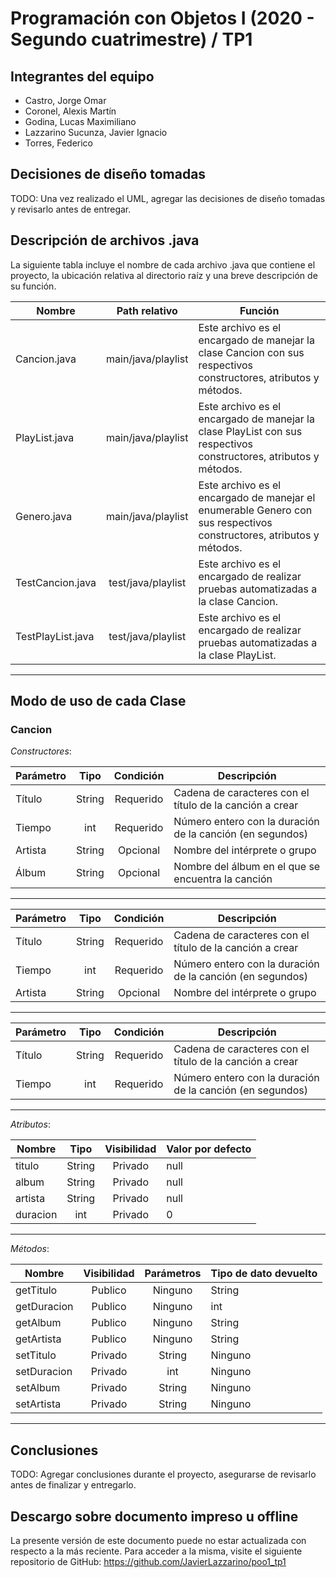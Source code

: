# Programación con Objetos I (2020 - Segundo cuatrimestre) / TP1

## Integrantes del equipo

- Castro, Jorge Omar
- Coronel, Alexis Martín
- Godina, Lucas Maximiliano
- Lazzarino Sucunza, Javier Ignacio
- Torres, Federico

## Decisiones de diseño tomadas

TODO: Una vez realizado el UML, agregar las decisiones de diseño tomadas y revisarlo antes de entregar.

## Descripción de archivos .java

La siguiente tabla incluye el nombre de cada archivo .java que contiene el proyecto, la ubicación relativa al directorio raíz y una breve descripción de su función.

| Nombre               | Path relativo      | Función |
| -------------------- | :----------------: | ------- |
| Cancion.java         | main/java/playlist | Este archivo es el encargado de manejar la clase Cancion con sus respectivos constructores, atributos y métodos. |
| PlayList.java        | main/java/playlist | Este archivo es el encargado de manejar la clase PlayList con sus respectivos constructores, atributos y métodos. |
| Genero.java          | main/java/playlist | Este archivo es el encargado de manejar el enumerable Genero con sus respectivos constructores, atributos y métodos. |
| TestCancion.java     | test/java/playlist | Este archivo es el encargado de realizar pruebas automatizadas a la clase Cancion. |
| TestPlayList.java    | test/java/playlist | Este archivo es el encargado de realizar pruebas automatizadas a la clase PlayList. |
---

## Modo de uso de cada Clase

### Cancion

_Constructores_:

| Parámetro | Tipo   | Condición | Descripción |
| --------- | :----: | :-------: | ----------- |
| Título    | String | Requerido | Cadena de caracteres con el título de la canción a crear |
| Tiempo    | int    | Requerido | Número entero con la duración de la canción (en segundos) |
| Artista   | String | Opcional  | Nombre del intérprete o grupo |
| Álbum     | String | Opcional  | Nombre del álbum en el que se encuentra la canción |
---
| Parámetro | Tipo   | Condición | Descripción |
| --------- | :----: | :-------: | ----------- |
| Título    | String | Requerido | Cadena de caracteres con el título de la canción a crear |
| Tiempo    | int    | Requerido | Número entero con la duración de la canción (en segundos) |
| Artista   | String | Opcional  | Nombre del intérprete o grupo |
---
| Parámetro | Tipo   | Condición | Descripción |
| --------- | :----: | :-------: | ----------- |
| Título    | String | Requerido | Cadena de caracteres con el título de la canción a crear |
| Tiempo    | int    | Requerido | Número entero con la duración de la canción (en segundos) |
---

_Atributos_:

| Nombre   | Tipo   | Visibilidad | Valor por defecto |
| -------- | :----: | :---------: | ----------------- |
| titulo   | String | Privado     | null              |
| album    | String | Privado     | null              |
| artista  | String | Privado     | null              |
| duracion | int    | Privado     | 0                 |
---

_Métodos_:

| Nombre         | Visibilidad  | Parámetros | Tipo de dato devuelto |
| -------------- | :----------: | :--------: | --------------------- |
| getTitulo      | Publico      | Ninguno    | String                |
| getDuracion    | Publico      | Ninguno    | int                   |
| getAlbum       | Publico      | Ninguno    | String                |
| getArtista     | Publico      | Ninguno    | String                |
| setTitulo      | Privado      | String     | Ninguno               |
| setDuracion    | Privado      | int        | Ninguno               |
| setAlbum       | Privado      | String     | Ninguno               |
| setArtista     | Privado      | String     | Ninguno               |
---

## Conclusiones

TODO: Agregar conclusiones durante el proyecto, asegurarse de revisarlo antes de finalizar y entregarlo.

## Descargo sobre documento impreso u offline

La presente versión de este documento puede no estar actualizada con respecto a la más reciente. Para acceder a la misma, visite el siguiente repositorio de GitHub: <https://github.com/JavierLazzarino/poo1_tp1>
